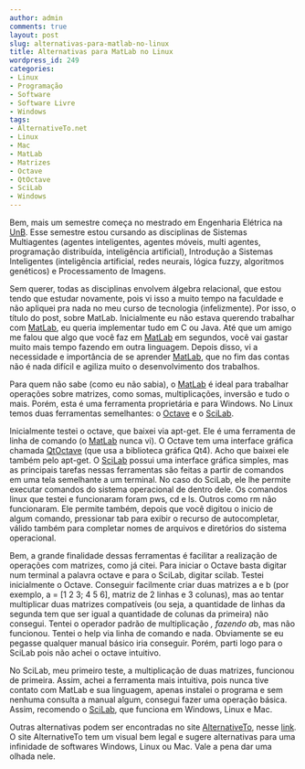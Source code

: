 ```yaml
---
author: admin
comments: true
layout: post
slug: alternativas-para-matlab-no-linux
title: Alternativas para MatLab no Linux
wordpress_id: 249
categories:
- Linux
- Programação
- Software
- Software Livre
- Windows
tags:
- AlternativeTo.net
- Linux
- Mac
- MatLab
- Matrizes
- Octave
- QtOctave
- SciLab
- Windows
---
```


Bem, mais um semestre começa no mestrado em Engenharia Elétrica na [UnB](http://www.unb.br). Esse semestre estou cursando as disciplinas de Sistemas Multiagentes (agentes inteligentes, agentes móveis, multi agentes, programação distribuída, inteligência artificial), Introdução a Sistemas Inteligentes (inteligência artificial, redes neurais, lógica fuzzy, algoritmos genéticos) e Processamento de Imagens.

Sem querer, todas as disciplinas envolvem álgebra relacional, que estou tendo que estudar novamente, pois vi isso a muito tempo na faculdade e não apliquei pra nada no meu curso de tecnologia (infelizmente). Por isso, o título do post, sobre MatLab. Inicialmente eu não estava querendo trabalhar com [MatLab](http://www.mathworks.com/products/matlab/), eu queria implementar tudo em C ou Java. Até que um amigo me falou que algo que você faz em [MatLab](http://www.mathworks.com/products/matlab/) em segundos, você vai gastar muito mais tempo fazendo em outra linguagem. Depois disso, vi a necessidade e importância de se aprender [MatLab](http://www.mathworks.com/products/matlab/), que no fim das contas não é nada difícil e agiliza muito o desenvolvimento dos trabalhos.

Para quem não sabe (como eu não sabia), o [MatLab](http://www.mathworks.com/products/matlab/) é ideal para trabalhar operações sobre matrizes, como somas, multiplicações, inversão e tudo o mais. Porém, esta é uma ferramenta proprietária e para Windows. No Linux temos duas ferramentas semelhantes: o [Octave](http://www.gnu.org/software/octave/) e o [SciLab](http://www.scilab.org/).

Inicialmente testei o octave, que baixei via apt-get. Ele é uma ferramenta de linha de comando (o [MatLab](http://www.mathworks.com/products/matlab/) nunca vi). O Octave tem uma interface gráfica chamada [QtOctave](http://qtoctave.wordpress.com/) (que usa a biblioteca gráfica Qt4). Acho que baixei ele também pelo apt-get. O [SciLab](http://www.scilab.org/) possui uma interface gráfica simples, mas as principais tarefas nessas ferramentas são feitas a partir de comandos em uma tela semelhante a um terminal. No caso do SciLab, ele lhe permite executar comandos do sistema operacional de dentro dele. Os comandos linux que testei e funcionaram foram pws, cd e ls. Outros como rm não funcionaram. Ele permite também, depois que você digitou o inicio de algum comando, pressionar tab para exibir o recurso de autocompletar, válido também para completar nomes de arquivos e diretórios do sistema operacional.

Bem, a grande finalidade dessas ferramentas é facilitar a realização de operações com matrizes, como já citei. Para iniciar o Octave basta digitar num terminal a palavra octave e para o SciLab, digitar scilab. Testei inicialmente o Octave. Conseguir facilmente criar duas matrizes a e b (por exemplo, a = [1 2 3; 4 5 6], matriz de 2 linhas e 3 colunas), mas ao tentar multiplicar duas matrizes compatíveis (ou seja, a quantidade de linhas da segunda tem que ser igual a quantidade de colunas da primeira) não consegui. Tentei o operador padrão de multiplicação *, fazendo a*b, mas não funcionou. Tentei o help via linha de comando e nada. Obviamente se eu pegasse qualquer manual básico iria conseguir. Porém, parti logo para o SciLab pois não achei o octave intuitivo.

No SciLab, meu primeiro teste, a multiplicação de duas matrizes, funcionou de primeira. Assim, achei a ferramenta mais intuitiva, pois nunca tive contato com MatLab e sua linguagem, apenas instalei o programa e sem nenhuma consulta a manual algum, consegui fazer uma operação básica. Assim, recomendo o [SciLab](http://www.scilab.org/), que funciona em Windows, Linux e Mac.

Outras alternativas podem ser encontradas no site [AlternativeTo](http://alternativeto.net), nesse [link](http://alternativeto.net/AlternativesToItem.aspx?profile=linux&itemid=f913321c-7176-443c-b74e-1f2b1b2343f3&license=any&platform=linux). O site AlternativeTo tem um visual bem legal e sugere alternativas para uma infinidade de softwares Windows, Linux ou Mac. Vale a pena dar uma olhada nele.
